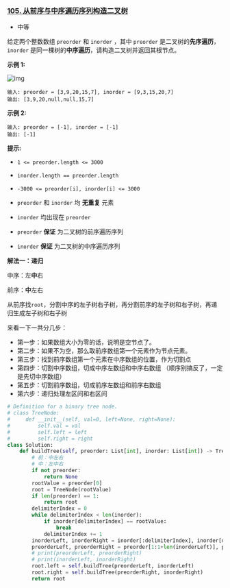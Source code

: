 ### [105. 从前序与中序遍历序列构造二叉树](https://leetcode.cn/problems/construct-binary-tree-from-preorder-and-inorder-traversal/)

- 中等

给定两个整数数组 `preorder` 和 `inorder` ，其中 `preorder` 是二叉树的**先序遍历**， `inorder` 是同一棵树的**中序遍历**，请构造二叉树并返回其根节点。

**示例 1:**

 ![img](https://assets.leetcode.com/uploads/2021/02/19/tree.jpg)

```
输入: preorder = [3,9,20,15,7], inorder = [9,3,15,20,7]
输出: [3,9,20,null,null,15,7]
```

**示例 2:**

```
输入: preorder = [-1], inorder = [-1]
输出: [-1]
```

**提示:**

- `1 <= preorder.length <= 3000`
- `inorder.length == preorder.length`

- `-3000 <= preorder[i], inorder[i] <= 3000`
- `preorder` 和 `inorder` 均 **无重复** 元素

- `inorder` 均出现在 `preorder`
- `preorder` **保证** 为二叉树的前序遍历序列
- `inorder` **保证** 为二叉树的中序遍历序列

**解法一：递归**

中序：左**中**右

前序：**中**左右

从前序找`root`，分割中序的左子树右子树，再分割前序的左子树和右子树，再递归生成左子树和右子树

 来看一下一共分几步：

- 第一步：如果数组大小为零的话，说明是空节点了。
- 第二步：如果不为空，那么取前序数组第一个元素作为节点元素。
- 第三步：找到前序数组第一个元素在中序数组的位置，作为切割点
- 第四步：切割中序数组，切成中序左数组和中序右数组 （顺序别搞反了，一定是先切中序数组）
- 第五步：切割前序数组，切成前序左数组和前序右数组
- 第六步：递归处理左区间和右区间

```python
# Definition for a binary tree node.
# class TreeNode:
#     def __init__(self, val=0, left=None, right=None):
#         self.val = val
#         self.left = left
#         self.right = right
class Solution:
    def buildTree(self, preorder: List[int], inorder: List[int]) -> TreeNode:
        # 前：中左右
        # 中：左中右
        if not preorder:
            return None
        rootValue = preorder[0]
        root = TreeNode(rootValue)
        if len(preorder) == 1:
            return root
        delimiterIndex = 0
        while delimiterIndex < len(inorder):
            if inorder[delimiterIndex] == rootValue:
                break
            delimiterIndex += 1
        inorderLeft, inorderRight = inorder[:delimiterIndex], inorder[delimiterIndex+1:]
        preorderLeft, preorderRight = preorder[1:1+len(inorderLeft)], preorder[1+len(inorderLeft):]
        # print(preorderLeft, preorderRight)
        # print(inorderLeft, inorderRight)
        root.left = self.buildTree(preorderLeft, inorderLeft)
        root.right = self.buildTree(preorderRight, inorderRight)
        return root
```

